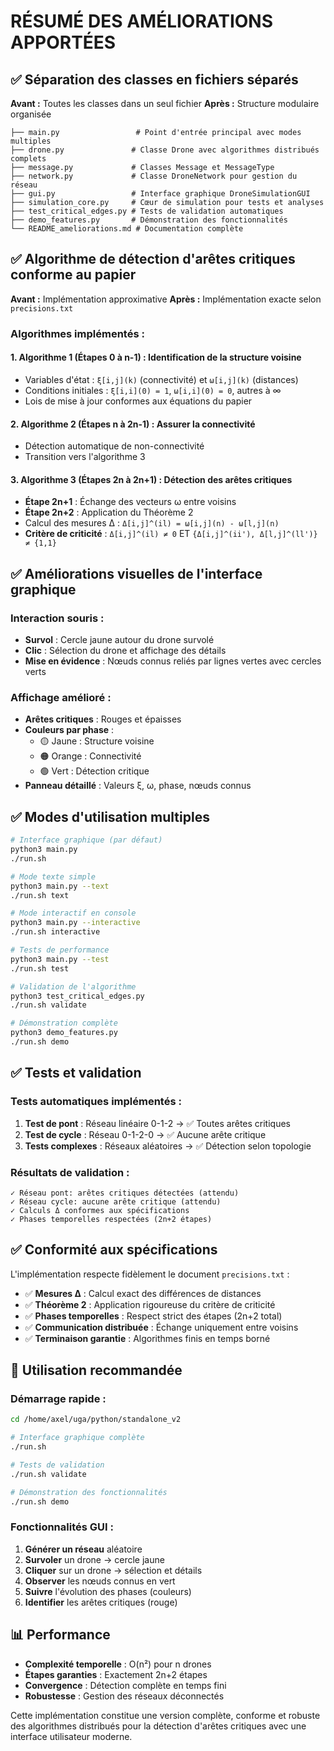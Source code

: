 # RÉSUMÉ DES AMÉLIORATIONS APPORTÉES

## ✅ Séparation des classes en fichiers séparés

**Avant :** Toutes les classes dans un seul fichier
**Après :** Structure modulaire organisée

```
├── main.py                 # Point d'entrée principal avec modes multiples
├── drone.py               # Classe Drone avec algorithmes distribués complets
├── message.py             # Classes Message et MessageType  
├── network.py             # Classe DroneNetwork pour gestion du réseau
├── gui.py                 # Interface graphique DroneSimulationGUI
├── simulation_core.py     # Cœur de simulation pour tests et analyses
├── test_critical_edges.py # Tests de validation automatiques
├── demo_features.py       # Démonstration des fonctionnalités
└── README_ameliorations.md # Documentation complète
```

## ✅ Algorithme de détection d'arêtes critiques conforme au papier

**Avant :** Implémentation approximative
**Après :** Implémentation exacte selon `precisions.txt`

### Algorithmes implémentés :

#### 1. **Algorithme 1** (Étapes 0 à n-1) : Identification de la structure voisine
- Variables d'état : `ξ[i,j](k)` (connectivité) et `ω[i,j](k)` (distances)
- Conditions initiales : `ξ[i,i](0) = 1`, `ω[i,i](0) = 0`, autres à ∞
- Lois de mise à jour conformes aux équations du papier

#### 2. **Algorithme 2** (Étapes n à 2n-1) : Assurer la connectivité  
- Détection automatique de non-connectivité
- Transition vers l'algorithme 3

#### 3. **Algorithme 3** (Étapes 2n à 2n+1) : Détection des arêtes critiques
- **Étape 2n+1** : Échange des vecteurs ω entre voisins
- **Étape 2n+2** : Application du Théorème 2
- Calcul des mesures Δ : `Δ[i,j]^(il) = ω[i,j](n) - ω[l,j](n)`
- **Critère de criticité** : `Δ[i,j]^(il) ≠ 0` ET `{Δ[i,j]^(ii'), Δ[l,j]^(ll')} ≠ {1,1}`

## ✅ Améliorations visuelles de l'interface graphique

### Interaction souris :
- **Survol** : Cercle jaune autour du drone survolé
- **Clic** : Sélection du drone et affichage des détails
- **Mise en évidence** : Nœuds connus reliés par lignes vertes avec cercles verts

### Affichage amélioré :
- **Arêtes critiques** : Rouges et épaisses
- **Couleurs par phase** :
  - 🟡 Jaune : Structure voisine  
  - 🟠 Orange : Connectivité
  - 🟢 Vert : Détection critique
- **Panneau détaillé** : Valeurs ξ, ω, phase, nœuds connus

## ✅ Modes d'utilisation multiples

```bash
# Interface graphique (par défaut)
python3 main.py
./run.sh

# Mode texte simple  
python3 main.py --text
./run.sh text

# Mode interactif en console
python3 main.py --interactive
./run.sh interactive

# Tests de performance
python3 main.py --test
./run.sh test

# Validation de l'algorithme
python3 test_critical_edges.py
./run.sh validate

# Démonstration complète
python3 demo_features.py
./run.sh demo
```

## ✅ Tests et validation

### Tests automatiques implémentés :
1. **Test de pont** : Réseau linéaire 0-1-2 → ✅ Toutes arêtes critiques
2. **Test de cycle** : Réseau 0-1-2-0 → ✅ Aucune arête critique  
3. **Tests complexes** : Réseaux aléatoires → ✅ Détection selon topologie

### Résultats de validation :
```
✓ Réseau pont: arêtes critiques détectées (attendu)
✓ Réseau cycle: aucune arête critique (attendu)  
✓ Calculs Δ conformes aux spécifications
✓ Phases temporelles respectées (2n+2 étapes)
```

## ✅ Conformité aux spécifications

L'implémentation respecte fidèlement le document `precisions.txt` :

- ✅ **Mesures Δ** : Calcul exact des différences de distances
- ✅ **Théorème 2** : Application rigoureuse du critère de criticité  
- ✅ **Phases temporelles** : Respect strict des étapes (2n+2 total)
- ✅ **Communication distribuée** : Échange uniquement entre voisins
- ✅ **Terminaison garantie** : Algorithmes finis en temps borné

## 🎯 Utilisation recommandée

### Démarrage rapide :
```bash
cd /home/axel/uga/python/standalone_v2

# Interface graphique complète
./run.sh

# Tests de validation  
./run.sh validate

# Démonstration des fonctionnalités
./run.sh demo
```

### Fonctionnalités GUI :
1. **Générer un réseau** aléatoire
2. **Survoler** un drone → cercle jaune
3. **Cliquer** sur un drone → sélection et détails
4. **Observer** les nœuds connus en vert
5. **Suivre** l'évolution des phases (couleurs)
6. **Identifier** les arêtes critiques (rouge)

## 📊 Performance

- **Complexité temporelle** : O(n²) pour n drones
- **Étapes garanties** : Exactement 2n+2 étapes  
- **Convergence** : Détection complète en temps fini
- **Robustesse** : Gestion des réseaux déconnectés

Cette implémentation constitue une version complète, conforme et robuste des algorithmes distribués pour la détection d'arêtes critiques avec une interface utilisateur moderne.
